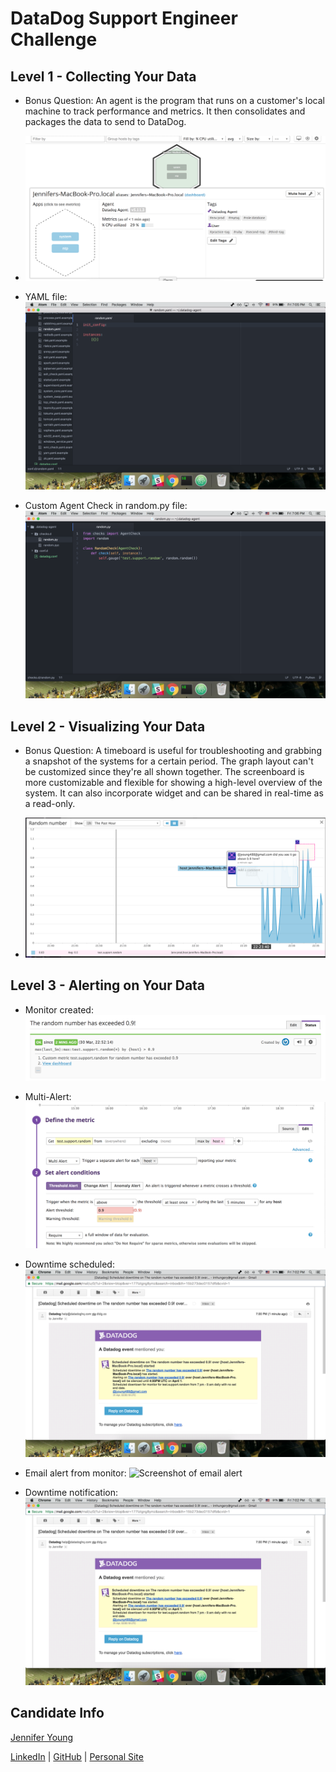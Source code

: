 # DataDog Support Engineer Challenge

## Level 1 - Collecting Your Data
* Bonus Question: An agent is the program that runs on a customer's local machine to track performance and metrics. It then consolidates and packages the data to send to DataDog.

* ![Screenshot of Host Map & Tag](Images/Screenshot-HostMap.png)

* YAML file: ![Screenshot of yaml file](Images/Screenshot-yaml.png)

* Custom Agent Check in random.py file: ![Screenshot of random.py](Images/Screenshot-Check.png)

## Level 2 - Visualizing Your Data
* Bonus Question: A timeboard is useful for troubleshooting and grabbing a snapshot of the systems for a certain period. The graph layout can't be customized since they're all shown together. The screenboard is more customizable and flexible for showing a high-level overview of the system. It can also incorporate widget and can be shared in real-time as a read-only.

* ![Screenshot of test.support.random snapshot](Images/Screenshot-GraphAnnotation.png)

## Level 3 - Alerting on Your Data
* Monitor created: ![Screenshot of monitor](Images/Screenshot-Monitor.png)

* Multi-Alert: ![Screenshot of multi-alert](Images/Screenshot-MultiAlert.png)

* Downtime scheduled: ![Screenshot of downtime](Images/Screenshot-Downtime.png)

* Email alert from monitor: ![Screenshot of email alert](Images/Screenshot-MonitorAlert.png)

* Downtime notification: ![Screenshot of downtime notification email](Images/Screenshot-Downtime.png)

## Candidate Info
[Jennifer Young](mailto:jyoung488@gmail.com)

[LinkedIn](https://www.linkedin.com/in/jennifercyoung/) | [GitHub](https://github.com/jyoung488) | [Personal Site](https://jyoung488.github.io/)
